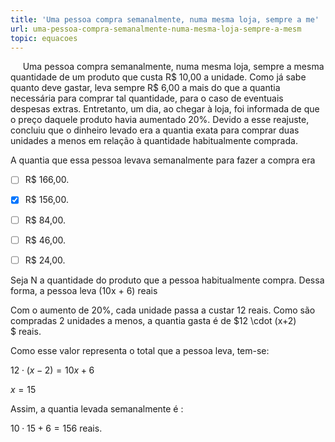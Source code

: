 ```yaml
---
title: 'Uma pessoa compra semanalmente, numa mesma loja, sempre a me'
url: uma-pessoa-compra-semanalmente-numa-mesma-loja-sempre-a-mesm
topic: equacoes
---
```



     Uma pessoa compra semanalmente, numa mesma loja, sempre a mesma quantidade de um produto que custa R$ 10,00 a unidade. Como já sabe quanto deve gastar, leva sempre R$ 6,00 a mais do que a quantia necessária para comprar tal quantidade, para o caso de eventuais despesas extras. Entretanto, um dia, ao chegar à loja, foi informada de que o preço daquele produto havia aumentado 20%. Devido a esse reajuste, concluiu que o dinheiro levado era a quantia exata para comprar duas unidades a menos em relação à quantidade habitualmente comprada.

A quantia que essa pessoa levava semanalmente para fazer a compra era



- [ ] R$ 166,00.
- [x] R$ 156,00.
- [ ] R$ 84,00.
- [ ] R$ 46,00.
- [ ] R$ 24,00.


Seja N a quantidade do produto que a pessoa habitualmente compra. Dessa forma, a pessoa leva (10x + 6) reais

Com o aumento de 20%, cada unidade passa a custar 12 reais. Como são compradas 2 unidades a menos, a quantia gasta é de $12 \cdot (x+2) $ reais.

Como esse valor representa o total que a pessoa leva, tem-se:

$12 \cdot (x-2) = 10x + 6$

$x = 15$

Assim, a quantia levada semanalmente é :

$10 \cdot 15 + 6 = 156$ reais.
